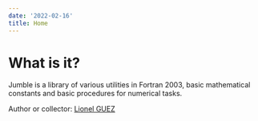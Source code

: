 ```yaml
---
date: '2022-02-16'
title: Home
---
```


# What is it?

Jumble is a library of various utilities in Fortran 2003, basic
mathematical constants and basic procedures for numerical tasks.

Author or collector: [Lionel GUEZ](https://www.lmd.jussieu.fr/~lguez)
